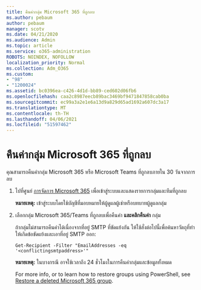 ```yaml
---
title: คืนค่ากลุ่ม Microsoft 365 ที่ถูกลบ
ms.author: pebaum
author: pebaum
manager: scotv
ms.date: 04/21/2020
ms.audience: Admin
ms.topic: article
ms.service: o365-administration
ROBOTS: NOINDEX, NOFOLLOW
localization_priority: Normal
ms.collection: Adm_O365
ms.custom:
- "98"
- "1200024"
ms.assetid: bc0396ea-c426-4d1d-bb89-ced602d06fb6
ms.openlocfilehash: caa2c8987eecb89bac3469bf9471847858cab0ba
ms.sourcegitcommit: ec99a3a2e1e6a13d9a829d65ad1692a607dc3a17
ms.translationtype: MT
ms.contentlocale: th-TH
ms.lasthandoff: 04/06/2021
ms.locfileid: "51597462"
---
```

# <a name="restore-a-deleted-microsoft-365-group"></a>คืนค่ากลุ่ม Microsoft 365 ที่ถูกลบ

คุณสามารถคืนค่ากลุ่ม Microsoft 365 หรือ Microsoft Teams ที่ถูกลบภายใน 30 วันจากการลบ

1. ไปที่ศูนย์ [การจัดการ Microsoft 365](https://aka.ms/RestoreDeletedGroup) เพื่อเข้าสู่ระบบและแสดงรายการกลุ่มและทีมที่ถูกลบ

    **หมายเหตุ:** เข้าสู่ระบบโดยใช้บัญชีที่มอบหมายให้ผู้ดูแลผู้เช่าหรือบทบาทผู้ดูแลกลุ่ม

1. เลือกกลุ่ม Microsoft 365/Teams ที่ถูกลบเพื่อคืนค่า **และคลิกคืนค่า** กลุ่ม

    ถ้ากลุ่มไม่สามารถคืนค่าได้เนื่องจากที่อยู่ SMTP ที่ขัดแย้งกัน ให้ใช้สั่งต่อไปนี้เพื่อค้นหาวัตถุที่ทําให้เกิดข้อขัดแย้งและเอาที่อยู่ SMTP ออก:

    `Get-Recipient -Filter "EmailAddresses -eq '<conflictingsmtpaddress>'"`

    **หมายเหตุ:** ในบางกรณี อาจใช้เวลาถึง 24 ชั่วโมงในการคืนค่ากลุ่มและข้อมูลทั้งหมด

    For more info, or to learn how to restore groups using PowerShell, see [Restore a deleted Microsoft 365 group](https://go.microsoft.com/fwlink/?linkid=867802).